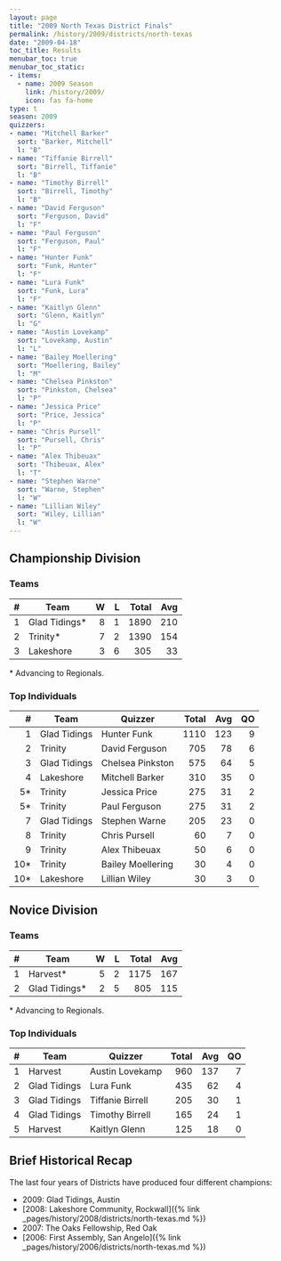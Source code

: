 ```yaml
---
layout: page
title: "2009 North Texas District Finals"
permalink: /history/2009/districts/north-texas
date: "2009-04-18"
toc_title: Results
menubar_toc: true
menubar_toc_static:
- items:
  - name: 2009 Season
    link: /history/2009/
    icon: fas fa-home
type: t
season: 2009
quizzers:
- name: "Mitchell Barker"
  sort: "Barker, Mitchell"
  l: "B"
- name: "Tiffanie Birrell"
  sort: "Birrell, Tiffanie"
  l: "B"
- name: "Timothy Birrell"
  sort: "Birrell, Timothy"
  l: "B"
- name: "David Ferguson"
  sort: "Ferguson, David"
  l: "F"
- name: "Paul Ferguson"
  sort: "Ferguson, Paul"
  l: "F"
- name: "Hunter Funk"
  sort: "Funk, Hunter"
  l: "F"
- name: "Lura Funk"
  sort: "Funk, Lura"
  l: "F"
- name: "Kaitlyn Glenn"
  sort: "Glenn, Kaitlyn"
  l: "G"
- name: "Austin Lovekamp"
  sort: "Lovekamp, Austin"
  l: "L"
- name: "Bailey Moellering"
  sort: "Moellering, Bailey"
  l: "M"
- name: "Chelsea Pinkston"
  sort: "Pinkston, Chelsea"
  l: "P"
- name: "Jessica Price"
  sort: "Price, Jessica"
  l: "P"
- name: "Chris Pursell"
  sort: "Pursell, Chris"
  l: "P"
- name: "Alex Thibeuax"
  sort: "Thibeuax, Alex"
  l: "T"
- name: "Stephen Warne"
  sort: "Warne, Stephen"
  l: "W"
- name: "Lillian Wiley"
  sort: "Wiley, Lillian"
  l: "W"
---
```


## Championship Division

### Teams

|    # | Team          |    W |    L | Total |  Avg |
| ---: | ------------- | ---: | ---: | ----: | ---: |
|    1 | Glad Tidings* |    8 |    1 |  1890 |  210 |
|    2 | Trinity*      |    7 |    2 |  1390 |  154 |
|    3 | Lakeshore     |    3 |    6 |   305 |   33 |

\* Advancing to Regionals.

### Top Individuals

|    # | Team         | Quizzer           | Total |  Avg |   QO |
| ---: | ------------ | ----------------- | ----: | ---: | ---: |
|    1 | Glad Tidings | Hunter Funk       |  1110 |  123 |    9 |
|    2 | Trinity      | David Ferguson    |   705 |   78 |    6 |
|    3 | Glad Tidings | Chelsea Pinkston  |   575 |   64 |    5 |
|    4 | Lakeshore    | Mitchell Barker   |   310 |   35 |    0 |
|   5* | Trinity      | Jessica Price     |   275 |   31 |    2 |
|   5* | Trinity      | Paul Ferguson     |   275 |   31 |    2 |
|    7 | Glad Tidings | Stephen Warne     |   205 |   23 |    0 |
|    8 | Trinity      | Chris Pursell     |    60 |    7 |    0 |
|    9 | Trinity      | Alex Thibeuax     |    50 |    6 |    0 |
|  10* | Trinity      | Bailey Moellering |    30 |    4 |    0 |
|  10* | Lakeshore    | Lillian Wiley     |    30 |    3 |    0 |

## Novice Division

### Teams

|    # | Team          |    W |    L | Total |  Avg |
| ---: | ------------- | ---: | ---: | ----: | ---: |
|    1 | Harvest*      |    5 |    2 |  1175 |  167 |
|    2 | Glad Tidings* |    2 |    5 |   805 |  115 |

\* Advancing to Regionals.

### Top Individuals

|    # | Team         | Quizzer          | Total |  Avg |   QO |
| ---: | ------------ | ---------------- | ----: | ---: | ---: |
|    1 | Harvest      | Austin Lovekamp  |   960 |  137 |    7 |
|    2 | Glad Tidings | Lura Funk        |   435 |   62 |    4 |
|    3 | Glad Tidings | Tiffanie Birrell |   205 |   30 |    1 |
|    4 | Glad Tidings | Timothy Birrell  |   165 |   24 |    1 |
|    5 | Harvest      | Kaitlyn Glenn    |   125 |   18 |    0 |

## Brief Historical Recap

The last four years of Districts have produced four different champions:
* 2009: Glad Tidings, Austin
* [2008: Lakeshore Community, Rockwall]({% link _pages/history/2008/districts/north-texas.md %})
* 2007: The Oaks Fellowship, Red Oak
* [2006: First Assembly, San Angelo]({% link _pages/history/2006/districts/north-texas.md %})